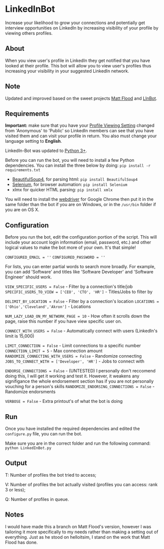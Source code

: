 # LinkedInBot
Increase your likelihood to grow your connections and potentially get interview opportunities on LinkedIn by increasing visibility of your profile by viewing others profiles.
## About
When you view user's profile in LinkedIn they get notified that you have looked at their profile. This bot will allow you to view user's profiles thus increasing your visibility in your suggested LinkedIn network.

## Note

Updated and improved based on the sweet projects [Matt Flood](https://github.com/MattFlood7/LinkedInBot) and [LInBot](https://github.com/helloitsim/LInBot).

## Requirements
**Important:** make sure that you have your [Profile Viewing Setting](https://www.linkedin.com/settings/?trk=nav_account_sub_nav_settings) changed from 'Anonymous' to  'Public' so LinkedIn members can see that you have visited them and can visit your profile in return.
You also must change your language setting to **English**.

LinkedIn-Bot was updated to [Python 3+](https://www.python.org/downloads).

Before you can run the bot, you will need to install a few Python dependencies.
You can install the three below by doing: `pip install -r requirements.txt`

- [BeautifulSoup4](https://pypi.python.org/pypi/beautifulsoup4), for parsing html: `pip install BeautifulSoup4`
- [Selenium](http://www.seleniumhq.org/), for browser automation: `pip install Selenium`
- xlmx for quicker HTML parsing: `pip install xmlx`

You will need to install the [webdriver](https://sites.google.com/a/chromium.org/chromedriver/downloads) for Google Chrome then put it in the same folder than the bot if you are on Windows, or in the `/usr/bin` folder if you are on OS X.

## Configuration
Before you run the bot, edit the configuration portion of the script. This will include your account login information (email, password, etc.) and other logical values to make the bot more of your own. It's that simple!

`CONFIGURED_EMAIL = ''`
`CONFIGURED_PASSWORD = ''`

For lists, you can enter partial words to search more broadly.
For example, you can add 'Software' and titles like 'Software Developer' and 'Software Engineer' should work.

`VIEW_SPECIFIC_USERS = False` - Filter by a connection's title/job
`SPECIFIC_USERS_TO_VIEW = ['CEO', 'CTO', 'HR']` - Titles/Jobs to filter by

`DELIMIT_BY_LOCATION = False` - Filter by a connection's location
`LOCATIONS = ['Ohio','Cleveland','Akron']` - Locations

`NUM_LAZY_LOAD_ON_MY_NETWORK_PAGE = 10` - How often it scrolls down the page, raise this number if you have view specific user on.

`CONNECT_WITH_USERS = False` - Automatically connect with users (LinkedIn's limit is 15,000)

`LIMIT_CONNECTION = False` - Limit connections to a specific number
`CONNECTION_LIMIT = 5` - Max connection amount
`RANDOMIZE_CONNECTING_WITH_USERS = False` - Randomize connecting
`JOBS_TO_CONNECT_WITH = ['Developer', 'HR']` - Jobs to connect with

`ENDORSE_CONNECTIONS = False` - (UNTESTED) I personally don't reccomend doing this, I will get it working and test it. However, it weakens any signifigance the whole endorsement section has if you are not personally vouching for a person's skills
`RANDOMIZE_ENDORSING_CONNECTIONS = False` - Randomize endorsments

`VERBOSE = False` - Extra printout's of what the bot is doing


## Run
Once you have installed the required dependencies and edited the `configure.py` file, you can run the bot.

Make sure you are in the correct folder and run the following command: `python LinkedInBot.py`

## Output

T: Number of profiles the bot tried to access;

V: Number of profiles the bot actually visited (profiles you can access: rank 3 or less);

Q: Number of profiles in queue.

## Notes
I would have made this a branch on Matt Flood's version, however I was tailoring it more specifically to my needs rather than making a setting out of everything. Just as he stood on helloitsim, I stand on the work that Matt Flood has done.